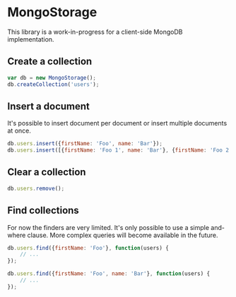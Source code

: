 MongoStorage
=====================
This library is a work-in-progress for a client-side MongoDB implementation.

Create a collection
---------------------
```JavaScript
var db = new MongoStorage();
db.createCollection('users');
```

Insert a document
---------------------
It's possible to insert document per document or insert multiple documents at once.

```JavaScript
db.users.insert({firstName: 'Foo', name: 'Bar'});
db.users.insert([{firstName: 'Foo 1', name: 'Bar'}, {firstName: 'Foo 2', name: 'Bar'}]);
```

Clear a collection
---------------------
```JavaScript
db.users.remove();
```

Find collections
---------------------
For now the finders are very limited. It's only possible to use a simple and-where clause. More complex queries will become available in the future.

```JavaScript
db.users.find({firstName: 'Foo'}, function(users) {
    // ...
});

db.users.find({firstName: 'Foo', name: 'Bar'}, function(users) {
    // ... 
});
```